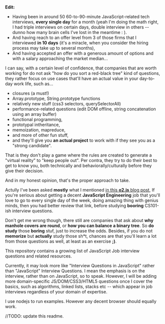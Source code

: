 **Edit:**

* Having been in around 50 60-to-90-minute JavaScript-related tech interviews, **every single day** for a month (yeah I'm doing the math right, I had triple interviews on certain days, double interview in others -- dunno how many brain cells I've lost in the meantime : ).
* And having reach to an offer level from 3 of those firms that I interviewed
**in 10 days** (it's a miracle, when you consider the hiring process may
take up to several months), 
* And having accepted an offer with a generous
amount of options and with a salary approaching the market median...

I can say, with a certain level of confidence, that companies that are worth
working for do not ask "how do you sort a red-black tree" kind of questions,
they rather focus on use cases that'll have an actual value in your 
day-to-day work life, such as...

* closures (a must!)
* Array.prototype, String.prototype functions
* relatively new stuff (css3 selectors, querySelectorAll)
* performance-related questions (edit DOM offline, string concatenation using an array buffer)
* functional programming,
* prototypal intheritance,
* memoization, mapreduce,
* and more of other fun stuff,
* and they'll give you **an actual project** to work with if they see you as a "strong candidate".

That is they don't play a game where the rules are created to generate a "virtual reality"
to "keep people out". Per contra, they try to do their best to get to know you, both technically
and behaviorally/culturally before they give their decision.

And in my honest opinion, that's the proper approach to take.

Actully I've been asked **mostly** what I mentioned 
[in this **o2.js** blog post](http://o2js.com/2011/04/23/do-you-think-you-know-javascript-you-dont/),
If you're serious about getting a decent **JavaScript Engineering** job
that you'll love to go to every single day of the week, doing amazing thing with genius minds,
then you had better review that link, before studying **booring** CS101-ish interview questions.

Don't get me wrong though, there still are companies that ask about **why manhole covers are round**,
or **how you can balance a binary tree**. So **do study** those **boring** stuf, just to increase the odds.
Besides, if you do not **memorize** but **actually** study those sh\*t, chances are that you'll learn a lot
from those questions as well, at least as an exercise **;)**.

This repository contains a growing list of JavaScript Job interview questions 
and related resources.

Currently, it may look more like "Interview Questions in JavaScript" rather 
than "JavaScript" Interview Questions. I mean the emphasis is on the interview,
rather than on JavaScript, so to speak. However, I will be adding more 
domain-specific JS/DOM/CSS3/HTML5 questions once I cover the basics, such as 
algorithms, linked lists, stacks etc -- which appear in job interviews
regardless of your domain of expertise.

I use nodejs to run examples. However any decent browser should equally work.

//TODO: update this readme.
